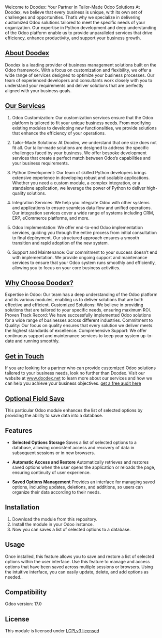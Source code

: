 Welcome to Doodex: Your Partner in Tailor-Made Odoo Solutions
At Doodex, we believe that every business is unique, with its own set of challenges and opportunities. That’s why we specialize in delivering customized Odoo solutions tailored to meet the specific needs of your organization. Our expertise in Python development and deep understanding of the Odoo platform enable us to provide unparalleled services that drive efficiency, enhance productivity, and support your business growth.

## [About Doodex](https://www.doodex.net/about-us)
Doodex is a leading provider of business management solutions built on the Odoo framework. With a focus on customization and flexibility, we offer a wide range of services designed to optimize your business processes. Our team of experienced developers and consultants work closely with you to understand your requirements and deliver solutions that are perfectly aligned with your business goals.

## [Our Services](https://www.doodex.net/our-services)
1. Odoo Customization:
Our customization services ensure that the Odoo platform is tailored to fit your unique business needs. From modifying existing modules to developing new functionalities, we provide solutions that enhance the efficiency of your operations.

2. Tailor-Made Solutions:
At Doodex, we understand that one size does not fit all. Our tailor-made solutions are designed to address the specific challenges faced by your business. We offer bespoke development services that create a perfect match between Odoo’s capabilities and your business requirements.

3. Python Development:
Our team of skilled Python developers brings extensive experience in developing robust and scalable applications. Whether you need a custom module, a complex integration, or a standalone application, we leverage the power of Python to deliver high-quality solutions.

4. Integration Services:
We help you integrate Odoo with other systems and applications to ensure seamless data flow and unified operations. Our integration services cover a wide range of systems including CRM, ERP, eCommerce platforms, and more.

5. Odoo Implementation:
We offer end-to-end Odoo implementation services, guiding you through the entire process from initial consultation to final deployment. Our structured approach ensures a smooth transition and rapid adoption of the new system.

6. Support and Maintenance:
Our commitment to your success doesn’t end with implementation. We provide ongoing support and maintenance services to ensure that your Odoo system runs smoothly and efficiently, allowing you to focus on your core business activities.

## [Why Choose Doodex?](https://www.youtube.com/watch?v=DfcKIoN3vgs)
Expertise in Odoo: Our team has a deep understanding of the Odoo platform and its various modules, enabling us to deliver solutions that are both effective and efficient.
Customized Solutions: We believe in providing solutions that are tailored to your specific needs, ensuring maximum ROI.
Proven Track Record: We have successfully implemented Odoo solutions for a wide range of businesses across different industries.
Commitment to Quality: Our focus on quality ensures that every solution we deliver meets the highest standards of excellence.
Comprehensive Support: We offer continuous support and maintenance services to keep your system up-to-date and running smoothly.

## [Get in Touch](https://www.doodex.net/contactus)
If you are looking for a partner who can provide customized Odoo solutions tailored to your business needs, look no further than Doodex.
Visit our website at www.doodex.net to learn more about our services and how we can help you achieve your business objectives.
[get a free audit here](https://www.doodex.net/audit-gratuit)


## [Optional Field Save](https://www.doodex.net/en/blog/doodex-blog-2/enregistrement-du-champ-optionnel-100)
This particular Odoo module enhances the list of selected options by providing the ability to save data into a database.

## Features
- **Selected Options Storage**
Saves a list of selected options to a database, allowing consistent access and recovery of data in subsequent sessions or in new browsers.

- **Automatic Access and Restore**
Automatically retrieves and restores saved options when the user opens the application or reloads the page, ensuring continuity of user experience.

- **Saved Options Management**
Provides an interface for managing saved options, including updates, deletions, and additions, so users can organize their data according to their needs.

## Installation
1. Download the module from this repository.
2. Install the module in your Odoo instance.
3. Now  you can saves a list of selected options to a database.

## Usage
Once installed, this feature allows you to save and restore a list of selected options within the user interface. Use this feature to manage and access options that have been saved across multiple sessions or browsers. Using the intuitive interface, you can easily update, delete, and add options as needed..

## Compatibility
Odoo version: 17.0

## License
This module is licensed under [LGPLv3 licensed](./LICENSE)
